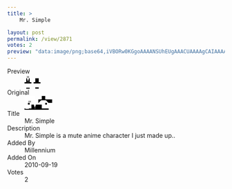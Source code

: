 ```yaml
---
title: >
    Mr. Simple

layout: post
permalink: /view/2871
votes: 2
preview: "data:image/png;base64,iVBORw0KGgoAAAANSUhEUgAAACUAAAAgCAIAAAAaMSbnAAAABnRSTlMA/wD/AP5AXyvrAAAAj0lEQVRIie2W0QrAIAhFc/T/n7y7hx4qs62tlGCepxDskGhFwBkyFGTQiTOe04+xjZaxgY+I2ELXp8oPfQDYYiGxHJrUIKWmjTSzyNNbyvQN6mnt8/mbIIpRjUomuufTGL47n9IRu5sCEJX1+xyI3nWA9fms+5P8/+I+9/3GJ79H3+j/l/KVUvlGEiaxrucFqMQpSW2M/e4AAAAASUVORK5CYII="
---
```

<dl class="side-by-side">
<dt>Preview</dt>
<dd>
    <img class="preview" src="data:image/png;base64,iVBORw0KGgoAAAANSUhEUgAAACUAAAAgCAIAAAAaMSbnAAAABnRSTlMA/wD/AP5AXyvrAAAAj0lEQVRIie2W0QrAIAhFc/T/n7y7hx4qs62tlGCepxDskGhFwBkyFGTQiTOe04+xjZaxgY+I2ELXp8oPfQDYYiGxHJrUIKWmjTSzyNNbyvQN6mnt8/mbIIpRjUomuufTGL47n9IRu5sCEJX1+xyI3nWA9fms+5P8/+I+9/3GJ79H3+j/l/KVUvlGEiaxrucFqMQpSW2M/e4AAAAASUVORK5CYII=">
</dd>
<dt>Original</dt>
<dd>
    <img class="preview" src="data:image/png;base64,iVBORw0KGgoAAAANSUhEUgAAAEAAAAAgCAYAAACinX6EAAAAkklEQVR42u3YQQrAIAxEUe9/6XTbVVUyg0n9A9m2+DASHWHOyCcmlfw6AAAAAAAAAABwKgsL9BYAdQHUrZIDeHeLsnPEff0LAPehWRpAlZYA6rQ6BF2J7Tki26Puwcl+hgAAwGUArklONfLaL2MAAOC7zSlufAAA0BhAUe0B2AHVd8DqjzILOPzuZ3pL61MAfOUB0cqnLElDgGIAAAAASUVORK5CYII=">
</dd>
<dt>Title</dt>
<dd>Mr. Simple</dd>
<dt>Description</dt>
<dd>Mr. Simple is a mute anime character I just made up..</dd>
<dt>Added By</dt>
<dd>Millennium</dd>
<dt>Added On</dt>
<dd>2010-09-19</dd>
<dt>Votes</dt>
<dd>2</dd>
</dl>
